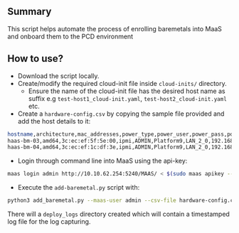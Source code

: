 ## Summary

This script helps automate the process of enrolling baremetals into MaaS and onboard them to the PCD environment

## How to use?

- Download the script locally.
- Create/modify the required cloud-init file inside `cloud-inits/` directory.
  - Ensure the name of the cloud-init file has the desired host name as suffix e.g `test-host1_cloud-init.yaml`, `test-host2_cloud-init.yaml` etc.
- Create a `hardware-config.csv` by copying the sample file provided and add the host details to it:
```bash
hostname,architecture,mac_addresses,power_type,power_user,power_pass,power_driver,power_address,cipher_suite_id,power_boot_type,privilege_level,k_g,cloud_init_path
haas-bm-03,amd64,3c:ec:ef:5f:5e:00,ipmi,ADMIN,Platform9,LAN_2_0,192.168.100.4,3,efi,ADMIN,"",cloud-inits/haas-bm-03_cloud-init.yaml
haas-bm-04,amd64,3c:ec:ef:1c:df:3e,ipmi,ADMIN,Platform9,LAN_2_0,192.168.100.5,3,efi,ADMIN,"",cloud-inits/haas-bm-04_cloud-init.yaml
```
- Login through command line into MaaS using the api-key:
```bash
maas login admin http://10.10.62.254:5240/MAAS/ < $(sudo maas apikey --username=admin)
```
- Execute the `add-baremetal.py` script with:
```bash
python3 add_baremetal.py --maas-user admin --csv-file hardware-config.csv
```

There will a `deploy_logs` directory created which will contain a timestamped log file for the log capturing.